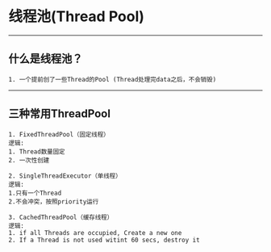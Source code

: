 # 线程池(Thread Pool)
---

## 什么是线程池？
```
1. 一个提前创了一些Thread的Pool (Thread处理完data之后，不会销毁)
```
---
## 三种常用ThreadPool<br>
```
1. FixedThreadPool（固定线程）
逻辑: 
1. Thread数量固定
2. 一次性创建
```
```
2. SingleThreadExecutor（单线程）
逻辑: 
1.只有一个Thread
2.不会冲突，按照priority运行
```

```
3. CachedThreadPool（缓存线程）
逻辑: 
1. if all Threads are occupied, Create a new one
2. If a Thread is not used witint 60 secs, destroy it
```
